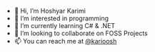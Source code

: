 - 👋 Hi, I’m Hoshyar Karimi
- 👀 I’m interested in programming
- 🌱 I’m currently learning C\# & .NET
- 💞️ I’m looking to collaborate on FOSS Projects
- 📫 You can reach me at [@karioosh](https://www.twitter.com/karioosh)

<!---
HoshyarKarimi/HoshyarKarimi is a ✨ special ✨ repository because its `README.md` (this file) appears on your GitHub profile.
You can click the Preview link to take a look at your changes.
--->
